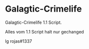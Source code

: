 # Galagtic-Crimelife

Galagtic-Crimelife 1.1 Script.

Alles vom 1.1 Script halt nur gechanged


lg
rojas#1337
